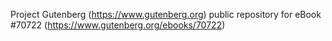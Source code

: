 Project Gutenberg (https://www.gutenberg.org) public repository for
eBook #70722 (https://www.gutenberg.org/ebooks/70722)
